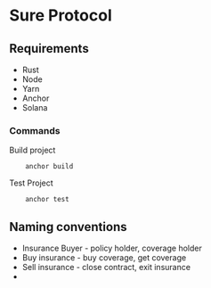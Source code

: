 # Sure Protocol

## Requirements

- Rust
- Node
- Yarn
- Anchor
- Solana

### Commands

Build project

```
    anchor build
```

Test Project

```
    anchor test
```

## Naming conventions

- Insurance Buyer - policy holder, coverage holder
- Buy insurance - buy coverage, get coverage
- Sell insurance - close contract, exit insurance
-
